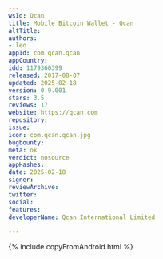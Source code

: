 ```yaml
---
wsId: Qcan
title: Mobile Bitcoin Wallet - Qcan
altTitle: 
authors:
- leo
appId: com.qcan.qcan
appCountry: 
idd: 1179360399
released: 2017-08-07
updated: 2025-02-18
version: 0.9.001
stars: 3.5
reviews: 17
website: https://qcan.com
repository: 
issue: 
icon: com.qcan.qcan.jpg
bugbounty: 
meta: ok
verdict: nosource
appHashes: 
date: 2025-02-18
signer: 
reviewArchive: 
twitter: 
social: 
features: 
developerName: Qcan International Limited

---
```


{% include copyFromAndroid.html %}
